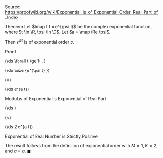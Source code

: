 # 

Source: https://proofwiki.org/wiki/Exponential_is_of_Exponential_Order_Real_Part_of_Index

Theorem
Let $\map f t = e^{\psi t}$ be the complex exponential function, where $t \in \R, \psi \in \C$.
Let $a = \map \Re \psi$.

Then $e^{\psi t}$ is of exponential order $a$.


Proof









\(\ds \forall t \ge 1: \, \)



\(\ds \size {e^{\psi t} }\)

\(=\)







\(\ds e^{a t}\)





Modulus of Exponential is Exponential of Real Part














\(\ds \)

\(<\)







\(\ds 2 e^{a t}\)





Exponential of Real Number is Strictly Positive



The result follows from the definition of exponential order with $M = 1$, $K = 2$, and $a = a$.
$\blacksquare$





